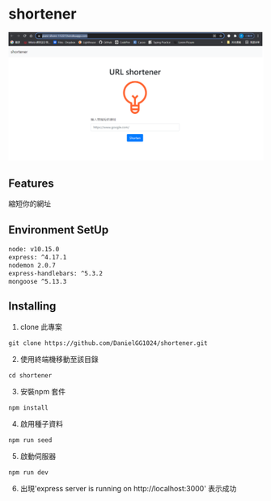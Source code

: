 

# shortener

![image](https://github.com/DanielGG1024/shortener/blob/main/shortener.png)
## Features

 縮短你的網址

## Environment SetUp

    node: v10.15.0
    express: ^4.17.1
    nodemon 2.0.7
    express-handlebars: ^5.3.2
    mongoose ^5.13.3
    

## Installing 

1. clone 此專案
```
git clone https://github.com/DanielGG1024/shortener.git
```
2. 使用終端機移動至該目錄
```
cd shortener
```
3. 安裝npm 套件
```
npm install
```
4. 啟用種子資料
```
npm run seed 
```
5. 啟動伺服器
```
npm run dev
```
6. 出現'express server is running on http://localhost:3000'
表示成功
